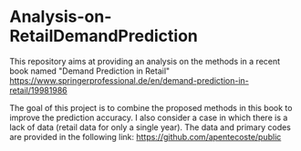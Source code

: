 # Analysis-on-RetailDemandPrediction

This repository aims at providing an analysis on the methods in a recent book named "Demand Prediction in Retail"
https://www.springerprofessional.de/en/demand-prediction-in-retail/19981986

The goal of this project is to combine the proposed methods in this book to improve the prediction accuracy.
I also consider a case in which there is a lack of data (retail data for only a single year).
The data and primary codes are provided in the following link:
https://github.com/apentecoste/public

